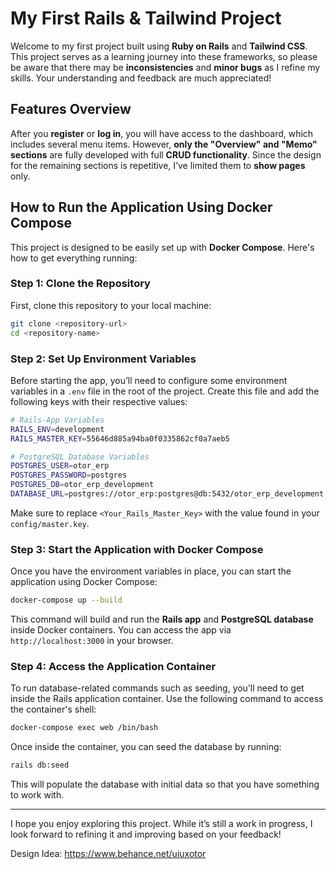 
# My First Rails & Tailwind Project

Welcome to my first project built using **Ruby on Rails** and **Tailwind CSS**. This project serves as a learning journey into these frameworks, so please be aware that there may be **inconsistencies** and **minor bugs** as I refine my skills. Your understanding and feedback are much appreciated!

## Features Overview

After you **register** or **log in**, you will have access to the dashboard, which includes several menu items. However, **only the "Overview" and "Memo" sections** are fully developed with full **CRUD functionality**. Since the design for the remaining sections is repetitive, I’ve limited them to **show pages** only.

## How to Run the Application Using Docker Compose

This project is designed to be easily set up with **Docker Compose**. Here's how to get everything running:

### Step 1: Clone the Repository

First, clone this repository to your local machine:

```bash
git clone <repository-url>
cd <repository-name>
```

### Step 2: Set Up Environment Variables

Before starting the app, you’ll need to configure some environment variables in a `.env` file in the root of the project. Create this file and add the following keys with their respective values:

```bash
# Rails-App Variables
RAILS_ENV=development
RAILS_MASTER_KEY=55646d885a94ba0f0335862cf0a7aeb5

# PostgreSQL Database Variables
POSTGRES_USER=otor_erp
POSTGRES_PASSWORD=postgres
POSTGRES_DB=otor_erp_development
DATABASE_URL=postgres://otor_erp:postgres@db:5432/otor_erp_development
```

Make sure to replace `<Your_Rails_Master_Key>` with the value found in your `config/master.key`.

### Step 3: Start the Application with Docker Compose

Once you have the environment variables in place, you can start the application using Docker Compose:

```bash
docker-compose up --build
```

This command will build and run the **Rails app** and **PostgreSQL database** inside Docker containers. You can access the app via `http://localhost:3000` in your browser.

### Step 4: Access the Application Container

To run database-related commands such as seeding, you’ll need to get inside the Rails application container. Use the following command to access the container's shell:

```bash
docker-compose exec web /bin/bash
```

Once inside the container, you can seed the database by running:

```bash
rails db:seed
```

This will populate the database with initial data so that you have something to work with.

---

I hope you enjoy exploring this project. While it’s still a work in progress, I look forward to refining it and improving based on your feedback!

Design Idea: https://www.behance.net/uiuxotor
